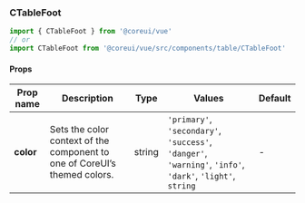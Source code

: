 ### CTableFoot

```jsx
import { CTableFoot } from '@coreui/vue'
// or
import CTableFoot from '@coreui/vue/src/components/table/CTableFoot'
```

#### Props

| Prop name | Description                                                               | Type   | Values                                                                                                    | Default |
| --------- | ------------------------------------------------------------------------- | ------ | --------------------------------------------------------------------------------------------------------- | ------- |
| **color** | Sets the color context of the component to one of CoreUI’s themed colors. | string | `'primary'`, `'secondary'`, `'success'`, `'danger'`, `'warning'`, `'info'`, `'dark'`, `'light'`, `string` | -       |
